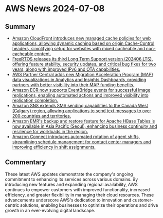 # AWS News 2024-07-08

## Summary

- [Amazon CloudFront introduces new managed cache policies for web applications, allowing dynamic caching based on origin Cache-Control headers, simplifying setup for websites with mixed cacheable and non-cacheable content.](https://aws.amazon.com/about-aws/whats-new/2024/07/amazon-cloudfront-managed-cache-policies-web-applications)
- [FreeRTOS releases its third Long Term Support version (202406 LTS), offering feature stability, security updates, and critical bug fixes for two years, along with improved IPv6 and OTA capabilities.](https://aws.amazon.com/about-aws/whats-new/2024/07/freertos-long-term-support-version)
- [AWS Partner Central adds new Migration Acceleration Program (MAP) data visualizations in Analytics and Insights Dashboards, providing partners with better visibility into their MAP funding benefits.](https://aws.amazon.com/about-aws/whats-new/2024/07/map-visualizations-aws-partner-central-analytics-insights-dashboard)
- [Amazon ECR now supports EventBridge events for successful image replications, enabling automated actions and improved visibility into replication completion.](https://aws.amazon.com/about-aws/whats-new/2024/07/amazon-ecr-eventbridge-ecrs-replication-feature/)
- [Amazon SNS extends SMS sending capabilities to the Canada West (Calgary) region, allowing applications to send text messages to over 200 countries and territories.](https://aws.amazon.com/about-aws/whats-new/2024/07/amazon-sns-sending-sms-calgary)
- [Amazon EMR's backup and restore feature for Apache HBase Tables is now available in Asia Pacific (Seoul), enhancing business continuity and resilience for workloads in the region.](https://aws.amazon.com/about-aws/whats-new/2024/07/amazon-emr-backup-restore-apache-hbase-tables-seoul/)
- [Amazon Connect introduces automated rotation of agent shifts, streamlining schedule management for contact center managers and improving efficiency in shift assignments.](https://aws.amazon.com/about-aws/whats-new/2024/07/amazon-connect-automated-rotation-agent-shifts)

## Commentary

These latest AWS updates demonstrate the company's ongoing commitment to enhancing its services across various domains. By introducing new features and expanding regional availability, AWS continues to empower customers with improved functionality, increased efficiency, and greater flexibility in managing their cloud resources. These advancements underscore AWS's dedication to innovation and customer-centric solutions, enabling businesses to optimize their operations and drive growth in an ever-evolving digital landscape.